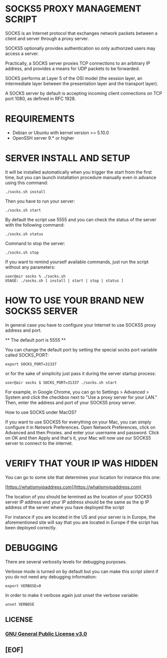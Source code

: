 # SOCKS5 PROXY MANAGEMENT SCRIPT

SOCKS is an Internet protocol that exchanges network packets between a client and server through a proxy server. 

SOCKS5 optionally provides authentication so only authorized users may access a server. 

Practically, a SOCKS server proxies TCP connections to an arbitrary IP address, and provides a means for UDP packets to be forwarded.

SOCKS performs at Layer 5 of the OSI model (the session layer, an intermediate layer between the presentation layer and the transport layer). 

A SOCKS server by default is accepting incoming client connections on TCP port 1080, as defined in RFC 1928.

# REQUIREMENTS

 - Debian or Ubuntu with kernel version >= 5.10.0
 - OpenSSH server 9.* or higher

# SERVER INSTALL AND SETUP

It will be installed automatically when you trigger the start from the first time, but you can launch installation procedure manually 
even in advance using this command:

```
./socks.sh install
```

Then you have to run your server:

```
./socks.sh start
```

By default the script use 5555 and you can check the status of the server with the following command:

```
./socks.sh status
```

Command to stop the server:

```
./socks.sh stop
```

If you want to remind yourself available commands, just run the script without any parameters:

```
user@air socks % ./socks.sh 
USAGE: ./socks.sh [ install | start | stop | status ]
```

# HOW TO USE YOUR BRAND NEW SOCKS5 SERVER

In general case you have to configure your Internet to use SOCKS5 proxy address and port. 

** The default port is 5555 **

You can change the default port by setting the special socks port variable called SOCKS_PORT:

```
export SOCKS_PORT=31337
```

or for the sake of simplicity just pass it during the server startup process:

````
user@air socks $ SOCKS_PORT=31337 ./socks.sh start 
````

For example, in Google Chrome, you can go to Settings > Advanced > System and click the checkbox next to 
"Use a proxy server for your LAN." Then, enter the address and port of your SOCKS5 proxy server.

How to use SOCKS under MacOS?

If you want to use SOCKS5 for everything on your Mac, you can simply configure it in Network Preferences. 
Open Network Preferences, click on Advanced and then Proxies. and enter your username and password. 
Click on OK and then Apply and that's it, your Mac will now use our SOCKS5 server to connect to the internet.

# VERIFY THAT YOUR IP WAS HIDDEN

You can go to some site that determines your location for instance this one:

[https://whatismyipaddress.com](https://whatismyipaddress.com)

The location of you should be termined as the location of your SOCKS5 server IP address and your 
IP address should be the same as the ip IP address of the server where you have deployed the script

For instance if you are located in the US and your server is in Europe, the aforementioned site will say
that you are located in Europe if the script has been deployed correctly.

# DEBUGGING

There are several verbosity levels for debugging purposes.

Verbose mode is turned on by default but you can make this script silent if you do not need any debugging information:

```
export VERBOSE=0
```

In order to make it verbose again just unset the verbose variable:

```
unset VERBOSE
```

## LICENSE

### [GNU General Public License v3.0](https://www.gnu.org/licenses/gpl-3.0.txt)

## [EOF]

